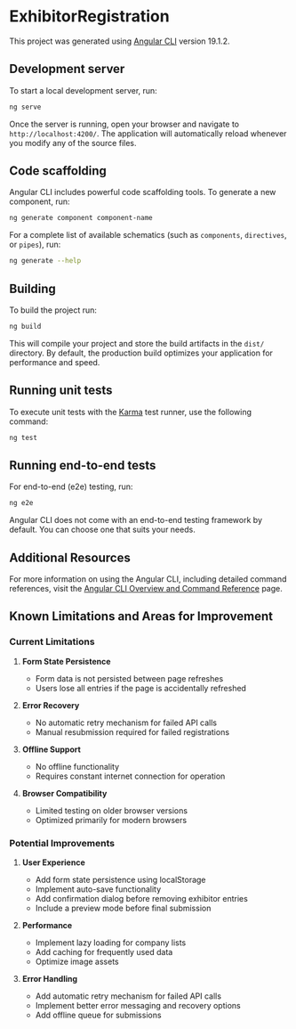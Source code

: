 # ExhibitorRegistration

This project was generated using [Angular CLI](https://github.com/angular/angular-cli) version 19.1.2.

## Development server

To start a local development server, run:

```bash
ng serve
```

Once the server is running, open your browser and navigate to `http://localhost:4200/`. The application will automatically reload whenever you modify any of the source files.

## Code scaffolding

Angular CLI includes powerful code scaffolding tools. To generate a new component, run:

```bash
ng generate component component-name
```

For a complete list of available schematics (such as `components`, `directives`, or `pipes`), run:

```bash
ng generate --help
```

## Building

To build the project run:

```bash
ng build
```

This will compile your project and store the build artifacts in the `dist/` directory. By default, the production build optimizes your application for performance and speed.

## Running unit tests

To execute unit tests with the [Karma](https://karma-runner.github.io) test runner, use the following command:

```bash
ng test
```

## Running end-to-end tests

For end-to-end (e2e) testing, run:

```bash
ng e2e
```

Angular CLI does not come with an end-to-end testing framework by default. You can choose one that suits your needs.

## Additional Resources

For more information on using the Angular CLI, including detailed command references, visit the [Angular CLI Overview and Command Reference](https://angular.dev/tools/cli) page.

## Known Limitations and Areas for Improvement

### Current Limitations

1. **Form State Persistence**
   - Form data is not persisted between page refreshes
   - Users lose all entries if the page is accidentally refreshed

2. **Error Recovery**
   - No automatic retry mechanism for failed API calls
   - Manual resubmission required for failed registrations

3. **Offline Support**
   - No offline functionality
   - Requires constant internet connection for operation

4. **Browser Compatibility**
   - Limited testing on older browser versions
   - Optimized primarily for modern browsers

### Potential Improvements

1. **User Experience**
   - Add form state persistence using localStorage
   - Implement auto-save functionality
   - Add confirmation dialog before removing exhibitor entries
   - Include a preview mode before final submission

2. **Performance**
   - Implement lazy loading for company lists
   - Add caching for frequently used data
   - Optimize image assets

3. **Error Handling**
   - Add automatic retry mechanism for failed API calls
   - Implement better error messaging and recovery options
   - Add offline queue for submissions

